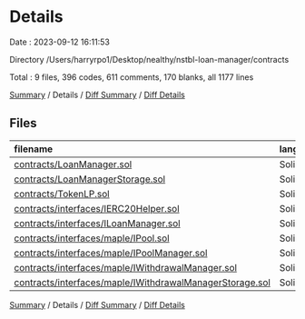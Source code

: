 # Details

Date : 2023-09-12 16:11:53

Directory /Users/harryrpo1/Desktop/nealthy/nstbl-loan-manager/contracts

Total : 9 files,  396 codes, 611 comments, 170 blanks, all 1177 lines

[Summary](results.md) / Details / [Diff Summary](diff.md) / [Diff Details](diff-details.md)

## Files
| filename | language | code | comment | blank | total |
| :--- | :--- | ---: | ---: | ---: | ---: |
| [contracts/LoanManager.sol](/contracts/LoanManager.sol) | Solidity | 199 | 159 | 37 | 395 |
| [contracts/LoanManagerStorage.sol](/contracts/LoanManagerStorage.sol) | Solidity | 31 | 26 | 23 | 80 |
| [contracts/TokenLP.sol](/contracts/TokenLP.sol) | Solidity | 30 | 13 | 14 | 57 |
| [contracts/interfaces/IERC20Helper.sol](/contracts/interfaces/IERC20Helper.sol) | Solidity | 6 | 4 | 4 | 14 |
| [contracts/interfaces/ILoanManager.sol](/contracts/interfaces/ILoanManager.sol) | Solidity | 12 | 10 | 13 | 35 |
| [contracts/interfaces/maple/IPool.sol](/contracts/interfaces/maple/IPool.sol) | Solidity | 18 | 1 | 2 | 21 |
| [contracts/interfaces/maple/IPoolManager.sol](/contracts/interfaces/maple/IPoolManager.sol) | Solidity | 49 | 251 | 45 | 345 |
| [contracts/interfaces/maple/IWithdrawalManager.sol](/contracts/interfaces/maple/IWithdrawalManager.sol) | Solidity | 33 | 111 | 23 | 167 |
| [contracts/interfaces/maple/IWithdrawalManagerStorage.sol](/contracts/interfaces/maple/IWithdrawalManagerStorage.sol) | Solidity | 18 | 36 | 9 | 63 |

[Summary](results.md) / Details / [Diff Summary](diff.md) / [Diff Details](diff-details.md)